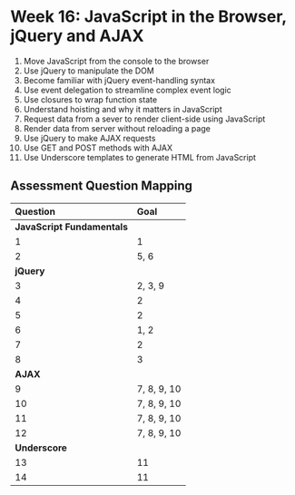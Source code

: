 # Week 16: JavaScript in the Browser, jQuery and AJAX
1. Move JavaScript from the console to the browser
2. Use jQuery to manipulate the DOM
3. Become familiar with jQuery event-handling syntax
4. Use event delegation to streamline complex event logic
5. Use closures to wrap function state
6. Understand hoisting and why it matters in JavaScript
7. Request data from a sever to render client-side using JavaScript
8. Render data from server without reloading a page
9. Use jQuery to make AJAX requests
10. Use GET and POST methods with AJAX
11. Use Underscore templates to generate HTML from JavaScript

## Assessment Question Mapping
| Question | Goal |
|:---------|:-----|
| **JavaScript Fundamentals** | |
| 1 | 1 |
| 2 | 5, 6 |
| **jQuery** | |
| 3 | 2, 3, 9 |
| 4 | 2 |
| 5 | 2 |
| 6 | 1, 2 |
| 7 | 2 |
| 8 | 3 |
| **AJAX** | |
| 9 | 7, 8, 9, 10 |
| 10 | 7, 8, 9, 10 |
| 11 | 7, 8, 9, 10 |
| 12 | 7, 8, 9, 10 |
| **Underscore** | |
| 13 | 11 |
| 14 | 11 |
